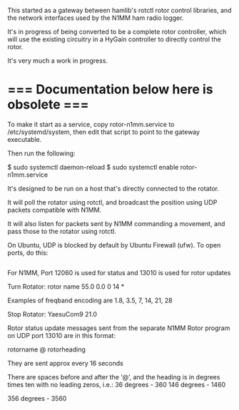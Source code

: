 This started as a gateway between hamlib's rotctl rotor control libraries, and the network interfaces used by the N1MM ham radio logger.

It's in progress of being converted to be a complete rotor controller, which will use the existing circuitry in a HyGain controller to directly control the rotor.

It's very much a work in progress.

# === Documentation below here is obsolete ===

To make it start as a service, copy rotor-n1mm.service to /etc/systemd/system, then edit that script to point to the gateway executable.

Then run the following:

$ sudo systemctl daemon-reload
$ sudo systemctl enable rotor-n1mm.service

It's designed to be run on a host that's directly connected to the rotator.

It will poll the rotator using rotctl, and broadcast the position using UDP packets compatible with N1MM.

It will also listen for packets sent by N1MM commanding a movement, and pass those to the rotator using rotctl.

On Ubuntu, UDP is blocked by default by Ubuntu Firewall (ufw). To open ports, do this:

```sudo ufw allow 13010/udp
```

For N1MM, Port 12060 is used for status and 13010 is used for rotor updates

Turn Rotator:
<N1MMRotor>
     <rotor>rotor name</rotor>
     <goazi>55.0</goazi>
     <offset>0.0</offset>
     <bidirectional>0</bidirectional>
     <freqband>14</freqband>   *
</N1MMRotor>

Examples of freqband encoding are 1.8, 3.5, 7, 14, 21, 28

Stop Rotator:
<N1MMRotor>
      <stop>
            <rotor>YaesuCom9</rotor>
            <freqband>21.0</freqband>
      </stop>
</N1MMRotor>

Rotor status update messages sent from the separate N1MM Rotor program on UDP port 13010 are in this format:

rotorname @ rotorheading

They are sent approx every 16 seconds

There are spaces before and after the ‘@’, and the heading is in degrees times ten with no leading zeros, i.e.:
36 degrees - 360
146 degrees - 1460

356 degrees - 3560
